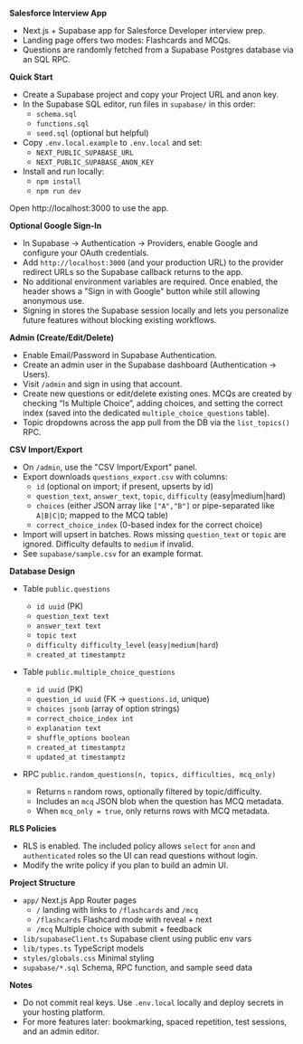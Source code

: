 **Salesforce Interview App**

- Next.js + Supabase app for Salesforce Developer interview prep.
- Landing page offers two modes: Flashcards and MCQs.
- Questions are randomly fetched from a Supabase Postgres database via an SQL RPC.

**Quick Start**

- Create a Supabase project and copy your Project URL and anon key.
- In the Supabase SQL editor, run files in `supabase/` in this order:
  - `schema.sql`
  - `functions.sql`
  - `seed.sql` (optional but helpful)
- Copy `.env.local.example` to `.env.local` and set:
  - `NEXT_PUBLIC_SUPABASE_URL`
  - `NEXT_PUBLIC_SUPABASE_ANON_KEY`
- Install and run locally:
  - `npm install`
  - `npm run dev`

Open http://localhost:3000 to use the app.

**Optional Google Sign-In**

- In Supabase → Authentication → Providers, enable Google and configure your OAuth credentials.
- Add `http://localhost:3000` (and your production URL) to the provider redirect URLs so the Supabase callback returns to the app.
- No additional environment variables are required. Once enabled, the header shows a "Sign in with Google" button while still allowing anonymous use.
- Signing in stores the Supabase session locally and lets you personalize future features without blocking existing workflows.

**Admin (Create/Edit/Delete)**

- Enable Email/Password in Supabase Authentication.
- Create an admin user in the Supabase dashboard (Authentication → Users).
- Visit `/admin` and sign in using that account.
- Create new questions or edit/delete existing ones. MCQs are created by checking “Is Multiple Choice”, adding choices, and setting the correct index (saved into the dedicated `multiple_choice_questions` table).
- Topic dropdowns across the app pull from the DB via the `list_topics()` RPC.

**CSV Import/Export**

- On `/admin`, use the "CSV Import/Export" panel.
- Export downloads `questions_export.csv` with columns:
  - `id` (optional on import; if present, upserts by id)
  - `question_text`, `answer_text`, `topic`, `difficulty` (easy|medium|hard)
  - `choices` (either JSON array like `["A","B"]` or pipe-separated like `A|B|C|D`; mapped to the MCQ table)
  - `correct_choice_index` (0-based index for the correct choice)
- Import will upsert in batches. Rows missing `question_text` or `topic` are ignored. Difficulty defaults to `medium` if invalid.
- See `supabase/sample.csv` for an example format.

**Database Design**

- Table `public.questions`
  - `id uuid` (PK)
  - `question_text text`
  - `answer_text text`
  - `topic text`
  - `difficulty difficulty_level` (`easy|medium|hard`)
  - `created_at timestamptz`

- Table `public.multiple_choice_questions`
  - `id uuid` (PK)
  - `question_id uuid` (FK → `questions.id`, unique)
  - `choices jsonb` (array of option strings)
  - `correct_choice_index int`
  - `explanation text`
  - `shuffle_options boolean`
  - `created_at timestamptz`
  - `updated_at timestamptz`

- RPC `public.random_questions(n, topics, difficulties, mcq_only)`
  - Returns `n` random rows, optionally filtered by topic/difficulty.
  - Includes an `mcq` JSON blob when the question has MCQ metadata.
  - When `mcq_only = true`, only returns rows with MCQ metadata.

**RLS Policies**

- RLS is enabled. The included policy allows `select` for `anon` and `authenticated` roles so the UI can read questions without login.
- Modify the write policy if you plan to build an admin UI.

**Project Structure**

- `app/` Next.js App Router pages
  - `/` landing with links to `/flashcards` and `/mcq`
  - `/flashcards` Flashcard mode with reveal + next
  - `/mcq` Multiple choice with submit + feedback
- `lib/supabaseClient.ts` Supabase client using public env vars
- `lib/types.ts` TypeScript models
- `styles/globals.css` Minimal styling
- `supabase/*.sql` Schema, RPC function, and sample seed data

**Notes**

- Do not commit real keys. Use `.env.local` locally and deploy secrets in your hosting platform.
- For more features later: bookmarking, spaced repetition, test sessions, and an admin editor.
